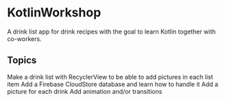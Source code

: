 # KotlinWorkshop
A drink list app for drink recipes with the goal to learn Kotlin together with co-workers.
## Topics
Make a drink list with RecyclerView to be able to add pictures in each list item
Add a Firebase CloudStore database and learn how to handle it
Add a picture for each drink
Add animation and/or transitions
